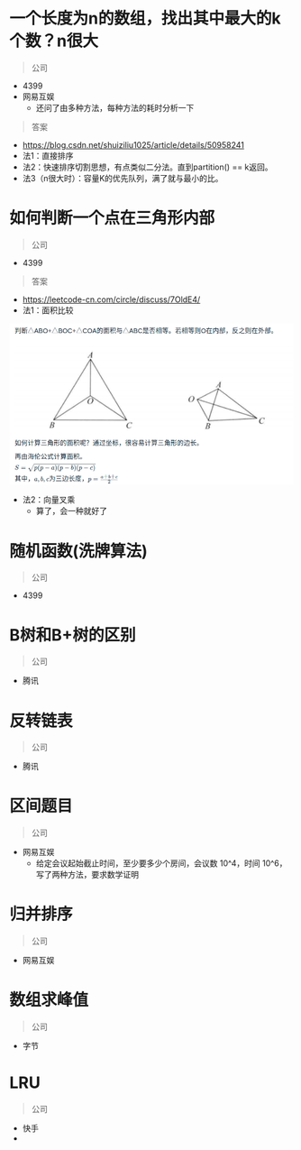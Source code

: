 # 一个长度为n的数组，找出其中最大的k个数？n很大
> 公司
- 4399
- 网易互娱
  - 还问了由多种方法，每种方法的耗时分析一下
> 答案
- https://blog.csdn.net/shuiziliu1025/article/details/50958241
- 法1：直接排序
- 法2：快速排序切割思想，有点类似二分法。直到partition() == k返回。
- 法3（n很大时）：容量K的优先队列，满了就与最小的比。


# 如何判断一个点在三角形内部
> 公司
- 4399
> 答案
- https://leetcode-cn.com/circle/discuss/7OldE4/
- 法1：面积比较

<div align="center" align="center" style="zoom:70%">
<img src="pic/1.png">
</div>

- 法2：向量叉乘
  - 算了，会一种就好了


# 随机函数(洗牌算法)
> 公司
- 4399

# B树和B+树的区别
> 公司
- 腾讯



# 反转链表
> 公司
- 腾讯

# 区间题目
> 公司
- 网易互娱
  - 给定会议起始截止时间，至少要多少个房间，会议数 10^4，时间 10^6，写了两种方法，要求数学证明

# 归并排序
> 公司
- 网易互娱

# 数组求峰值
> 公司
- 字节

# LRU
> 公司
- 快手
- 